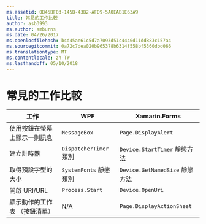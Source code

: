 ```yaml
---
ms.assetid: 0B45BF03-145B-43B2-AFD9-5A0EAB1E63A9
title: 常見的工作比較
author: asb3993
ms.author: amburns
ms.date: 04/26/2017
ms.openlocfilehash: b4d45ae61c5d7a7093d51c4440d11dd883c157a4
ms.sourcegitcommit: 0a72c7dea020b965378b6314f558bf5360dbd066
ms.translationtype: MT
ms.contentlocale: zh-TW
ms.lasthandoff: 05/10/2018
---
```

# <a name="common-tasks-comparison"></a>常見的工作比較

| 工作 | WPF | Xamarin.Forms |
|--- |--- |--- |
|使用按鈕在螢幕上顯示一則訊息|`MessageBox`|`Page.DisplayAlert`|
|建立計時器|`DispatcherTimer` 類別|`Device.StartTimer` 靜態方法|
|取得預設字型的大小|`SystemFonts` 靜態類別|`Device.GetNamedSize` 靜態方法|
|開啟 URI/URL|`Process.Start`|`Device.OpenUri`|
|顯示動作的工作表 （按鈕清單）|N/A|`Page.DisplayActionSheet`|
